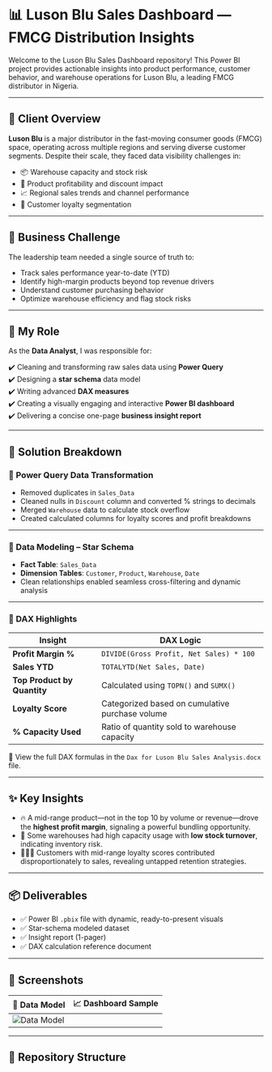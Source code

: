 # 📊 Luson Blu Sales Dashboard — FMCG Distribution Insights

Welcome to the Luson Blu Sales Dashboard repository! This Power BI project provides actionable insights into product performance, customer behavior, and warehouse operations for Luson Blu, a leading FMCG distributor in Nigeria.

---

## 🏢 Client Overview

**Luson Blu** is a major distributor in the fast-moving consumer goods (FMCG) space, operating across multiple regions and serving diverse customer segments. Despite their scale, they faced data visibility challenges in:

- 📦 Warehouse capacity and stock risk
- 🛒 Product profitability and discount impact
- 📈 Regional sales trends and channel performance
- 👥 Customer loyalty segmentation

---

## 💼 Business Challenge

The leadership team needed a single source of truth to:

- Track sales performance year-to-date (YTD)
- Identify high-margin products beyond top revenue drivers
- Understand customer purchasing behavior
- Optimize warehouse efficiency and flag stock risks

---

## 🎯 My Role

As the **Data Analyst**, I was responsible for:

✔️ Cleaning and transforming raw sales data using **Power Query**  
✔️ Designing a **star schema** data model  
✔️ Writing advanced **DAX measures**  
✔️ Creating a visually engaging and interactive **Power BI dashboard**  
✔️ Delivering a concise one-page **business insight report**

---

## 🔧 Solution Breakdown

### 🔄 Power Query Data Transformation

- Removed duplicates in `Sales_Data`
- Cleaned nulls in `Discount` column and converted % strings to decimals
- Merged `Warehouse` data to calculate stock overflow
- Created calculated columns for loyalty scores and profit breakdowns

---

### 🧩 Data Modeling – Star Schema

- **Fact Table**: `Sales_Data`  
- **Dimension Tables**: `Customer`, `Product`, `Warehouse`, `Date`  
- Clean relationships enabled seamless cross-filtering and dynamic analysis

---

### 🧠 DAX Highlights

| Insight                     | DAX Logic                                                   |
|-----------------------------|-------------------------------------------------------------|
| **Profit Margin %**         | `DIVIDE(Gross Profit, Net Sales) * 100`                     |
| **Sales YTD**               | `TOTALYTD(Net Sales, Date)`                                 |
| **Top Product by Quantity** | Calculated using `TOPN()` and `SUMX()`                      |
| **Loyalty Score**           | Categorized based on cumulative purchase volume             |
| **% Capacity Used**         | Ratio of quantity sold to warehouse capacity                |

📄 View the full DAX formulas in the `Dax for Luson Blu Sales Analysis.docx` file.

---

## ✨ Key Insights

- 🔥 A mid-range product—not in the top 10 by volume or revenue—drove the **highest profit margin**, signaling a powerful bundling opportunity.
- 🧊 Some warehouses had high capacity usage with **low stock turnover**, indicating inventory risk.
- 🧑‍🤝‍🧑 Customers with mid-range loyalty scores contributed disproportionately to sales, revealing untapped retention strategies.

---

## 📦 Deliverables

- ✅ Power BI `.pbix` file with dynamic, ready-to-present visuals  
- ✅ Star-schema modeled dataset  
- ✅ Insight report (1-pager)  
- ✅ DAX calculation reference document  

---

## 📸 Screenshots

| 📍 Data Model                                    | 📈 Dashboard Sample               |
|--------------------------------------------------|-----------------------------------|
| ![Data Model](https://github.com/Peace-Igwe/Sales-Dashboard/blob/main/Lusom%20Blu%20Analysis%20Data%20Model.png) |

---

## 📁 Repository Structure

